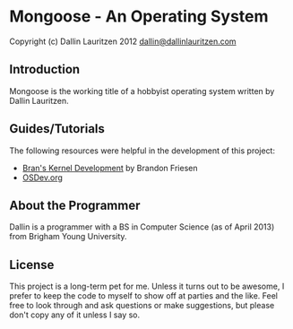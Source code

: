 Mongoose - An Operating System
==============================

Copyright (c) Dallin Lauritzen 2012 <dallin@dallinlauritzen.com>

Introduction
------------

Mongoose is the working title of a hobbyist operating system written by Dallin Lauritzen.

Guides/Tutorials
----------------

The following resources were helpful in the development of this project:

* [Bran's Kernel Development](http://osdever.net/bkerndev/Docs/title.htm) by Brandon Friesen
* [OSDev.org](http://wiki.osdev.org/)

About the Programmer
--------------------

Dallin is a programmer with a BS in Computer Science (as of April 2013) from Brigham Young
University.


License
-------

This project is a long-term pet for me. Unless it turns out to be awesome, I prefer to keep the code
to myself to show off at parties and the like. Feel free to look through and ask questions or make
suggestions, but please don't copy any of it unless I say so.
